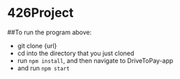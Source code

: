 # 426Project

##To run the program above:

  - git clone {url}
  - cd into the directory that you just cloned
  - run `npm install`, and then navigate to DriveToPay-app
  - and run `npm start`
